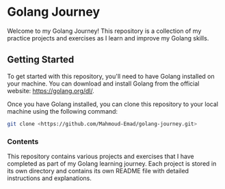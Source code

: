 # Golang Journey

Welcome to my Golang Journey! This repository is a collection of my practice projects and exercises as I learn and improve my Golang skills.

## Getting Started

To get started with this repository, you'll need to have Golang installed on your machine. You can download and install Golang from the official website: <https://golang.org/dl/>.

Once you have Golang installed, you can clone this repository to your local machine using the following command:

```bash
git clone <https://github.com/Mahmoud-Emad/golang-journey.git>
```

### Contents

This repository contains various projects and exercises that I have completed as part of my Golang learning journey. Each project is stored in its own directory and contains its own README file with detailed instructions and explanations.

